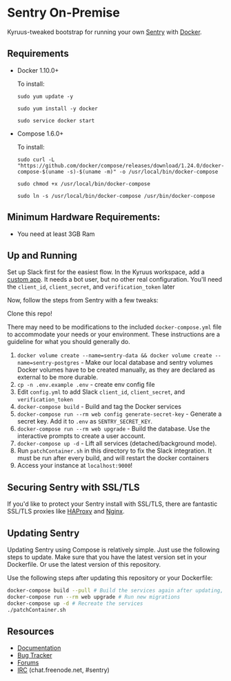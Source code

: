 # Sentry On-Premise

Kyruus-tweaked bootstrap for running your own [Sentry](https://sentry.io/) with [Docker](https://www.docker.com/).

## Requirements

 * Docker 1.10.0+
    
    To install:
    
    `sudo yum update -y`
    
    `sudo yum install -y docker`
    
    `sudo service docker start`
 * Compose 1.6.0+
 
    To install:
    
    `sudo curl -L "https://github.com/docker/compose/releases/download/1.24.0/docker-compose-$(uname -s)-$(uname -m)" -o /usr/local/bin/docker-compose`
    
    `sudo chmod +x /usr/local/bin/docker-compose`
    
    `sudo ln -s /usr/local/bin/docker-compose /usr/bin/docker-compose`
 
 ## Minimum Hardware Requirements:
 
 * You need at least 3GB Ram

## Up and Running
Set up Slack first for the easiest flow. In the Kyruus workspace, add a [custom app](https://api.slack.com/). It needs a bot user, but no other real configuration. You'll need the `client_id`, `client_secret`, and `verification_token` later

Now, follow the steps from Sentry with a few tweaks:

Clone this repo!

There may need to be modifications to the included `docker-compose.yml` file to accommodate your needs or your environment. These instructions are a guideline for what you should generally do.

1. `docker volume create --name=sentry-data && docker volume create --name=sentry-postgres` - Make our local database and sentry volumes
    Docker volumes have to be created manually, as they are declared as external to be more durable.
2. `cp -n .env.example .env` - create env config file
3. Edit `config.yml` to add Slack `client_id`, `client_secret`, and `verification_token`
3. `docker-compose build` - Build and tag the Docker services
4. `docker-compose run --rm web config generate-secret-key` - Generate a secret key.
    Add it to `.env` as `SENTRY_SECRET_KEY`.
5. `docker-compose run --rm web upgrade` - Build the database.
    Use the interactive prompts to create a user account.
6. `docker-compose up -d` - Lift all services (detached/background mode).
7. Run `patchContainer.sh` in this directory to fix the Slack integration. It must be run after every build, and will restart the docker containers
7. Access your instance at `localhost:9000`!

## Securing Sentry with SSL/TLS

If you'd like to protect your Sentry install with SSL/TLS, there are
fantastic SSL/TLS proxies like [HAProxy](http://www.haproxy.org/)
and [Nginx](http://nginx.org/).

## Updating Sentry

Updating Sentry using Compose is relatively simple. Just use the following steps to update. Make sure that you have the latest version set in your Dockerfile. Or use the latest version of this repository.

Use the following steps after updating this repository or your Dockerfile:
```sh
docker-compose build --pull # Build the services again after updating, and make sure we're up to date on patch version
docker-compose run --rm web upgrade # Run new migrations
docker-compose up -d # Recreate the services
./patchContainer.sh
```

## Resources

 * [Documentation](https://docs.sentry.io/server/installation/docker/)
 * [Bug Tracker](https://github.com/getsentry/onpremise)
 * [Forums](https://forum.sentry.io/c/on-premise)
 * [IRC](irc://chat.freenode.net/sentry) (chat.freenode.net, #sentry)
